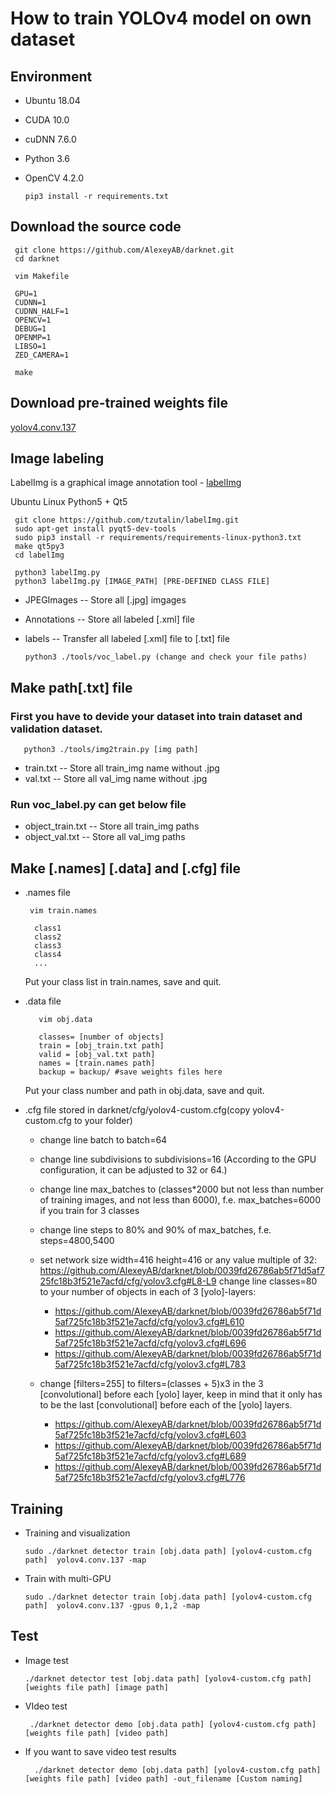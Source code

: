 # How to train YOLOv4 model on own dataset

## Environment
 * Ubuntu 18.04
 * CUDA 10.0
 * cuDNN 7.6.0
 * Python 3.6
 * OpenCV 4.2.0
      
       pip3 install -r requirements.txt
       
## Download the source code

     git clone https://github.com/AlexeyAB/darknet.git
     cd darknet

     vim Makefile

     GPU=1
     CUDNN=1 
     CUDNN_HALF=1 
     OPENCV=1 
     DEBUG=1 
     OPENMP=1 
     LIBSO=1 
     ZED_CAMERA=1 
    
     make
    
## Download pre-trained weights file

[yolov4.conv.137](https://drive.google.com/file/d/1JKF-bdIklxOOVy-2Cr5qdvjgGpmGfcbp/view)
    
## Image labeling

LabelImg is a graphical image annotation tool - [labelImg](https://github.com/tzutalin/labelImg)

Ubuntu Linux Python5 + Qt5
         
     git clone https://github.com/tzutalin/labelImg.git
     sudo apt-get install pyqt5-dev-tools
     sudo pip3 install -r requirements/requirements-linux-python3.txt
     make qt5py3
     cd labelImg

     python3 labelImg.py
     python3 labelImg.py [IMAGE_PATH] [PRE-DEFINED CLASS FILE]
    
    
 * JPEGImages -- Store all [.jpg] imgages
 * Annotations -- Store all labeled [.xml] file
 * labels -- Transfer all labeled [.xml] file to [.txt] file
   
       python3 ./tools/voc_label.py (change and check your file paths)
       
##  Make path[.txt] file

### First you have to devide your dataset into train dataset and validation dataset.

       python3 ./tools/img2train.py [img path]
      
 * train.txt -- Store all train_img name without .jpg
 * val.txt -- Store all val_img name without .jpg

### Run voc_label.py can get below file

 * object_train.txt -- Store all train_img paths
 * object_val.txt -- Store all val_img paths

 ## Make [.names] [.data] and [.cfg] file
 
 * .names file
 
        vim train.names
         
         class1
         class2
         class3
         class4
         ...
         
    Put your class list in train.names, save and quit.
 
 * .data file
          
          vim obj.data
          
          classes= [number of objects]
          train = [obj_train.txt path]
          valid = [obj_val.txt path]
          names = [train.names path]
          backup = backup/ #save weights files here
     
    Put your class number and path in obj.data, save and quit.

 * .cfg file stored in darknet/cfg/yolov4-custom.cfg(copy yolov4-custom.cfg to your folder)
 
    * change line batch to batch=64
    * change line subdivisions to subdivisions=16 (According to the GPU configuration, it can be adjusted to 32 or 64.)
    * change line max_batches to (classes*2000 but not less than number of training images, and not less than 6000), f.e. max_batches=6000 if you train for 3 classes
    * change line steps to 80% and 90% of max_batches, f.e. steps=4800,5400
    * set network size width=416 height=416 or any value multiple of 32: https://github.com/AlexeyAB/darknet/blob/0039fd26786ab5f71d5af725fc18b3f521e7acfd/cfg/yolov3.cfg#L8-L9
change line classes=80 to your number of objects in each of 3 [yolo]-layers:

      - https://github.com/AlexeyAB/darknet/blob/0039fd26786ab5f71d5af725fc18b3f521e7acfd/cfg/yolov3.cfg#L610
      - https://github.com/AlexeyAB/darknet/blob/0039fd26786ab5f71d5af725fc18b3f521e7acfd/cfg/yolov3.cfg#L696
      - https://github.com/AlexeyAB/darknet/blob/0039fd26786ab5f71d5af725fc18b3f521e7acfd/cfg/yolov3.cfg#L783

    
   * change [filters=255] to filters=(classes + 5)x3 in the 3 [convolutional] before each [yolo] layer, keep in mind that it only has to be the last [convolutional] before each of the [yolo] layers.

      - https://github.com/AlexeyAB/darknet/blob/0039fd26786ab5f71d5af725fc18b3f521e7acfd/cfg/yolov3.cfg#L603
      - https://github.com/AlexeyAB/darknet/blob/0039fd26786ab5f71d5af725fc18b3f521e7acfd/cfg/yolov3.cfg#L689
      - https://github.com/AlexeyAB/darknet/blob/0039fd26786ab5f71d5af725fc18b3f521e7acfd/cfg/yolov3.cfg#L776

  ## Training
  
  * Training and visualization
 
        sudo ./darknet detector train [obj.data path] [yolov4-custom.cfg path]  yolov4.conv.137 -map
        
  * Train with multi-GPU

        sudo ./darknet detector train [obj.data path] [yolov4-custom.cfg path]  yolov4.conv.137 -gpus 0,1,2 -map
 
 ## Test
 
   * Image test
   
         ./darknet detector test [obj.data path] [yolov4-custom.cfg path] [weights file path] [image path]
       
   * VIdeo test
   
          ./darknet detector demo [obj.data path] [yolov4-custom.cfg path] [weights file path] [video path]
        
      
   * If you want to save video test results
        
           ./darknet detector demo [obj.data path] [yolov4-custom.cfg path] [weights file path] [video path] -out_filename [Custom naming]
